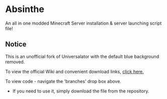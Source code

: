 # Absinthe
An all in one modded Minecraft Server installation & server launching script file!

## Notice
This is an unofficial fork of Universalator with the default blue background removed.

To view the official Wiki and convenient download links, [click here.](https://github.com/nanonestor/universalator/wiki)

To view code - navigate the 'branches' drop box above.
- If you need to use it, simply download the file from the repository.

